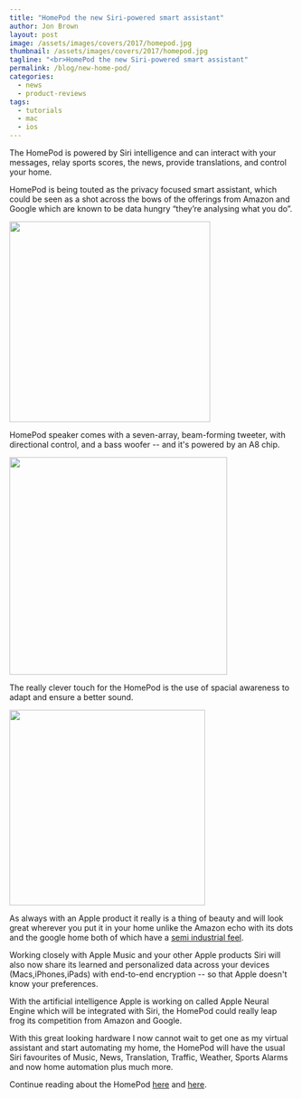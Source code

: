 ```yaml
---
title: "HomePod the new Siri-powered smart assistant"
author: Jon Brown
layout: post
image: /assets/images/covers/2017/homepod.jpg
thumbnail: /assets/images/covers/2017/homepod.jpg
tagline: "<br>HomePod the new Siri-powered smart assistant"
permalink: /blog/new-home-pod/
categories:
  - news
  - product-reviews
tags:
  - tutorials
  - mac
  - ios
---
```

The HomePod is powered by Siri intelligence and can interact with your messages, relay sports scores, the news, provide translations, and control your home.

HomePod is being touted as the privacy focused smart assistant, which could be seen as a shot across the bows of the offerings from Amazon and Google which are known to be data hungry “they’re analysing what you do”.

<img src="{{ site.site_cdn }}/assets/images/blog/2017/homepod/image2.png" class="img-fluid rounded m-2" width="355" />

HomePod speaker comes with a seven-array, beam-forming tweeter, with directional control, and a bass woofer -- and it's powered by an A8 chip.

<img src="{{ site.site_cdn }}/assets/images/blog/2017/homepod/image1.png" class="img-fluid rounded m-2" width="385" />

The really clever touch for the HomePod is the use of spacial awareness to adapt and ensure a better sound.

<img src="{{ site.site_cdn }}/assets/images/blog/2017/homepod/image3.png" class="img-fluid rounded m-2" width="346" />

As always with an Apple product it really is a thing of beauty and will look great wherever you put it in your home unlike the Amazon echo with its dots and the google home both of which have a [semi industrial feel][1].

Working closely with Apple Music and your other Apple products Siri will also now share its learned and personalized data across your devices (Macs,iPhones,iPads) with end-to-end encryption -- so that Apple doesn't know your preferences.

With the artificial intelligence Apple is working on called Apple Neural Engine  which will be integrated with Siri, the HomePod could really leap frog its competition from Amazon and Google.

With this great looking hardware I now cannot wait to get one as my virtual assistant and start automating my home, the HomePod will have the usual Siri favourites of Music, News, Translation, Traffic, Weather, Sports Alarms and now home automation plus much more.

Continue reading about the HomePod [here][2] and [here][3]. 

[1]: https://www.apple.com/newsroom/2017/06/homepod-reinvents-music-in-the-home/?videoid=1496629686344
[2]: https://www.apple.com/newsroom/2017/06/homepod-reinvents-music-in-the-home/
[3]: https://www.apple.com/homepod/
